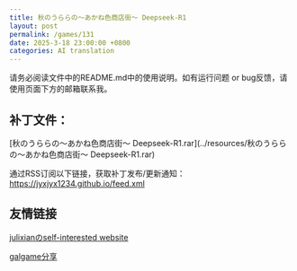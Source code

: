 ```yaml
---
title: 秋のうららの～あかね色商店街～ Deepseek-R1
layout: post
permalink: /games/131
date: 2025-3-18 23:00:00 +0800
categories: AI translation
---
```



请务必阅读文件中的README.md中的使用说明。如有运行问题 or bug反馈，请使用页面下方的邮箱联系我。



## 补丁文件：

[秋のうららの～あかね色商店街～ Deepseek-R1.rar](../resources/秋のうららの～あかね色商店街～ Deepseek-R1.rar)

 

通过RSS订阅以下链接，获取补丁发布/更新通知：https://jyxjyx1234.github.io/feed.xml

## 友情链接

[julixianのself-interested website](https://julixian-siw.worldsystem.top/) 

[galgame分享](https://t.me/galgpt)